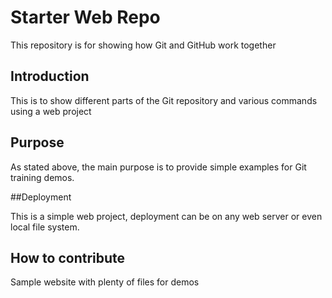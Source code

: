 # Starter Web Repo

This repository is for showing how Git and GitHub work together

## Introduction
This is to show different parts of the Git repository and various commands using a web project

## Purpose

As stated above, the main purpose is to provide simple examples for Git training demos.

##Deployment

This is a simple web project, deployment can be on any web server or even local file system.

## How to contribute

Sample website with plenty of files for demos